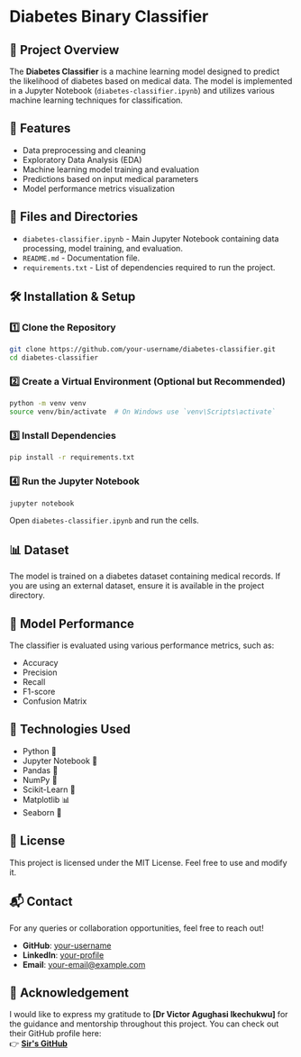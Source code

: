 


# Diabetes Binary Classifier

## 📌 Project Overview

The **Diabetes Classifier** is a machine learning model designed to predict the likelihood of diabetes based on medical data. The model is implemented in a Jupyter Notebook (`diabetes-classifier.ipynb`) and utilizes various machine learning techniques for classification.

## 🚀 Features

- Data preprocessing and cleaning
- Exploratory Data Analysis (EDA)
- Machine learning model training and evaluation
- Predictions based on input medical parameters
- Model performance metrics visualization

## 📂 Files and Directories

- `diabetes-classifier.ipynb` - Main Jupyter Notebook containing data processing, model training, and evaluation.
- `README.md` - Documentation file.
- `requirements.txt` - List of dependencies required to run the project.

## 🛠️ Installation & Setup

### 1️⃣ Clone the Repository
```bash
git clone https://github.com/your-username/diabetes-classifier.git
cd diabetes-classifier
```

### 2️⃣ Create a Virtual Environment (Optional but Recommended)
```bash
python -m venv venv
source venv/bin/activate  # On Windows use `venv\Scripts\activate`
```

### 3️⃣ Install Dependencies
```bash
pip install -r requirements.txt
```

### 4️⃣ Run the Jupyter Notebook
```bash
jupyter notebook
```
Open `diabetes-classifier.ipynb` and run the cells.

## 📊 Dataset

The model is trained on a diabetes dataset containing medical records. If you are using an external dataset, ensure it is available in the project directory.

## 🎯 Model Performance

The classifier is evaluated using various performance metrics, such as:
- Accuracy
- Precision
- Recall
- F1-score
- Confusion Matrix

## 🤖 Technologies Used

- Python 🐍
- Jupyter Notebook 📓
- Pandas 🐼
- NumPy 🔢
- Scikit-Learn 🤖
- Matplotlib 📊
- Seaborn 🎨

## 📜 License

This project is licensed under the MIT License. Feel free to use and modify it.

## 📬 Contact

For any queries or collaboration opportunities, feel free to reach out!

- **GitHub**: [your-username](https://github.com/your-username)
- **LinkedIn**: [your-profile](https://linkedin.com/in/your-profile)
- **Email**: your-email@example.com

## 🔗 Acknowledgement
I would like to express my gratitude to **[Dr Victor Agughasi Ikechukwu]** for the guidance and mentorship throughout this project. You can check out their GitHub profile here:  
👉 **[Sir's GitHub](https://github.com/Victor-Ikechukwu)**
